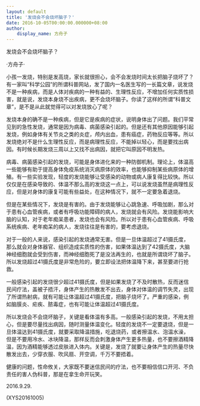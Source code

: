 ```yaml
---
layout: default
title: '发烧会不会烧坏脑子？'
date: 2016-10-05T00:00:00.000000+08:00
author:
    display_name: 方舟子
---
```


发烧会不会烧坏脑子？

·方舟子·

小孩一发烧，特别是发高烧，家长就很担心，会不会发烧时间太长把脑子烧坏了？有一家叫“科学公园”的所谓科普网站，发了国内一名医生写的一长篇文章，说发烧不是一种疾病，而是人体对疾病的一种有益的、生理性反应，不增加任何实质性损害，就是说，发烧本身烧不出疾病，更不会烧坏脑子。你读了这样的所谓“科普文章”，是不是从此就觉得可以对发烧放心了呢？

发烧本身的确不是一种疾病，但是它是疾病的症状，说明身体出了问题。我们平常见到的急性发烧，通常是因为病毒、病菌感染引起的。但是还有其他原因能够引起发烧，例如身体有关节炎之类的炎症，颅内出血，患有癌症，药物反应等等。所以发烧绝对不是什么生理性反应，而是病理性反应，不能掉以轻心，而是要找出病因。有时候长期发烧三周以上又找不出病因，就把它叫原因不明发热。

病毒、病菌感染引起的发烧，可能是身体进化来的一种防御机制。理论上，体温高一些能够有助于提高身体免疫系统消灭病原体的效率，也能够抑制某些病原体的增殖。有一些实验发现，轻度的发烧能够让受感染的动物或病人康复得比较快。所以仅仅是在感染导致的、体温不那么高的发烧这一点上，可以说发烧虽然是病理性反应，但是对身体的康复可能有些益处，在这种情况下，就不一定要急着退烧。

但是在某些情况下，发烧是有害的。由于发烧能够让心跳急速、呼吸加剧，那么对于患有心血管疾病，或者有呼吸功能障碍的病人，发烧就会有风险。发烧能影响大脑的认知，对于老年痴呆患者，发烧也会有风险。所以对于患有心血管疾病、呼吸系统疾病、老年痴呆的病人，发烧往往是有害的，要考虑退烧。

对于一般的人来说，感染引起的发烧通常无害。但是一旦体温超过了41摄氏度，那么就会对身体器官、组织造成实质性的伤害，如果体温达到了42摄氏度，大脑神经细胞就会受到伤害，而神经细胞死了是没法再生的，也就是所谓烧坏了脑子。所以发烧超过41摄氏度是非常危险的，要立即设法把体温降下来，甚至要进行抢救。

一般感染引起的发烧很少超过41摄氏度，但是如果发烧了不及时散热，反而迷信民间疗法，盖被子捂汗，身体产生的热散发不出去，身体对体温的调节失灵，出现了所谓热射病，就有可能让体温超过41摄氏度，把脑子烧坏了。严重的感染，例如脑膜炎、疟疾、脓毒症，也有可能让体温超过41摄氏度。

所以发烧会不会烧坏脑子，关键是看体温有多高。一般感染引起的发烧，不用太担心，但是要尽量找出病因，随时测量体温变化。轻度的发烧不一定要退烧，但是一旦体温达到41摄氏度，就要采取降温措施，吃退烧药，或者擦温水、泡温水澡，但是不要用冷水、冰块降温，那样反而会刺激身体产生更多热量，也不要擦酒精降温，因为酒精能够透过皮肤进入体内。关键是，发烧了就要让身体产生的热量尽快散发出去，少穿衣服、吹风扇、开空调，千万不要捂着。

健康的问题，性命攸关，大家既不要迷信民间的疗法，也不要相信信口开河、不负责任的害人伪科普，那是在拿生命开玩笑。

2016.9.29.

(XYS20161005)


